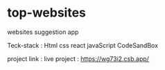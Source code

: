 # top-websites
websites suggestion app


Teck-stack : Html css react javaScript CodeSandBox

project link : live project : https://wg73i2.csb.app/
